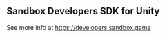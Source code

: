 Sandbox Developers SDK for Unity
--------------------------------
See more info at https://developers.sandbox.game
